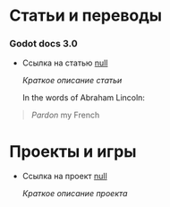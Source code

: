 # Статьи и переводы
### Godot docs 3.0
* Ссылка на статью [null](https://pages.github.com/)
  
  _Краткое описание статьи_
  
  In the words of Abraham Lincoln:

> _Pardon_ my French


# Проекты и игры
- Ссылка на проект [null](https://pages.github.com/)
  
  _Краткое описание проекта_
